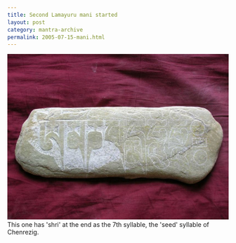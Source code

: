 ```yaml
---
title: Second Lamayuru mani started
layout: post
category: mantra-archive
permalink: 2005-07-15-mani.html
---
```



![mani 2](/assets/images/mani/mani2Started.jpg)  
This one has 'shri' at the end as the 7th syllable, the 'seed' syllable of Chenrezig.

